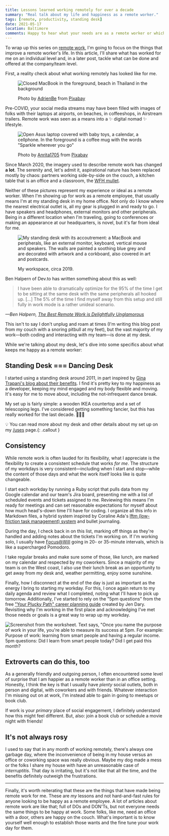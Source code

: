 ```yaml
---
title: Lessons learned working remotely for over a decade
summary: "Real talk about my life and happiness as a remote worker."
tags: [remote, productivity, standing desk]
date: 2021-05-17
location: Baltimore
comments: Happy to hear what your needs are as a remote worker or which standard DO or DON'T doesn't apply to your experiences.
---
```


To wrap up this series on [remote work](/tags/remote/), I'm going to focus on the things that improve a remote worker's life. In this article, I'll share what has worked for me on an individual level and, in a later post, tackle what can be done and offered at the company/team level.

First, a reality check about what working remotely has looked like for me.

<figure>

![Closed MacBook in the foreground, beach in Thailand in the background](/assets/img/blog/2021/digital-nomad.jpg)

  <figcaption>Photo by <a href="https://pixabay.com/users/adrienbe-4716569/?utm_source=link-attribution&amp;utm_medium=referral&amp;utm_campaign=image&amp;utm_content=2113685">AdrienBe</a> from <a href="https://pixabay.com/?utm_source=link-attribution&amp;utm_medium=referral&amp;utm_campaign=image&amp;utm_content=2113685">Pixabay</a>
</figcaption>
</figure>

Pre-COVID, your social media streams may have been filled with images of folks with their laptops at airports, on beaches, in coffeeshops, in Airstream trailers. Remote work was seen as a means into a ✨ digital nomad ✨ lifestyle.

<figure class="img-right">

![Open Asus laptop covered with baby toys, a calendar, a cellphone. In the foreground is a coffee mug with the words "Sparkle wherever you go"](/assets/img/blog/2021/wfh.jpg)

  <figcaption>Photo by <a href="https://pixabay.com/users/anrita1705-11109462/?utm_source=link-attribution&amp;utm_medium=referral&amp;utm_campaign=image&amp;utm_content=5333802">Anrita1705</a> from <a href="https://pixabay.com/?utm_source=link-attribution&amp;utm_medium=referral&amp;utm_campaign=image&amp;utm_content=5333802">Pixabay</a></figcaption>
</figure>

Since March 2020, the imagery used to describe remote work has changed **a lot**. The serenity and, let's admit it, aspirational nature has been replaced mostly by chaos: partners working side-by-side on the couch, a kitchen table that is an office and a classroom, the [WFH mullet](https://www.instagram.com/p/B9-l99cpxyu/).

Neither of these pictures represent my experience or ideal as a remote worker. When I'm showing up for work as a remote employee, that usually means I'm at my standing desk in my home office. Not only do I know where the nearest electrical outlet is, all my gear is plugged in and ready to go. I have speakers and headphones, external monitors and other peripherals. Being in a different location when I'm traveling, going to conferences or making an appearance at our headquarters, is novel, but it's far from ideal for me.

<figure>

![My standing desk with its accoutrement: a MacBook and peripherals, like an external monitor, keyboard, vertical mouse and speakers. The walls are painted a soothing blue grey and are decorated with artwork and a corkboard, also covered in art and postcards.](/assets/img/blog/2021/home-office.jpeg)

<figcaption>My workspace, circa 2019.</figcaption>
</figure>

Ben Halpern of Dev.to has written something about this as well:

> I have been able to dramatically optimize for the 95% of the time I get to be sitting at the same desk with the same peripherals all hooked up. [...] The 5% of the time I find myself away from this setup and still fully in work mode is a rather unideal scenario.

<cite>&mdash;Ben Halpern, [The Best Remote Work is Delightfully Unglamorous](https://dev.to/ben/the-best-remote-work-is-delightfully-unglamorous-4h5f)</cite>

This isn't to say I don't unplug and roam at times (I'm writing this blog post from my couch with a snoring pitbull at my feet), but the vast majority of my work&mdash;both coding and interacting with my team&mdash;is done at my desk.

While we're talking about my desk, let's dive into some specifics about what keeps me happy as a remote worker:

## Standing Desk === Dancing Desk

I started using a standing desk around 2011, in part inspired by [Gina Trapani's blog about their benefits](https://lifehacker.com/why-and-how-i-switched-to-a-standing-desk-5735528). I find it's pretty key to my happiness as a developer, keeping my mind engaged and my body flexible and moving. It's easy for me to move about, including the not-infrequent dance break.

My set up is fairly simple: a wooden IKEA countertop and a set of telescoping legs. I've considered getting something fancier, but this has really worked for the last decade. 🤷🏻‍♀️

💡 You can read more about my desk and other details about my set up on my [/uses](/uses) page.{: .callout }

## Consistency

While remote work is often lauded for its flexibility, what I appreciate is the flexibility to create a consistent schedule that works _for me_. The structure of my workdays is very consistent&mdash;including when I start and stop&mdash;while the content of those days and what the work itself looks like is quite changeable.

I start each workday by running a Ruby script that pulls data from my Google calendar and our team's Jira board, presenting me with a list of scheduled events and tickets assigned to me. Reviewing this means I'm ready for meetings and can set reasonable expectations for myself about how much head's-down time I'll have for coding. I organize all this info in Markdown files, a hybrid system inspired by Coraline Ada's [lftm (low-friction task management) system](https://github.com/CoralineAda/lftm) and bullet journaling.

During the day, I check back in on this list, marking off things as they're handled and adding notes about the tickets I'm working on. If I'm working solo, I usually have [Focus@Will](https://www.focusatwill.com/) going in 20- or 35-minute intervals, which is like a supercharged Pomodoro.

I take regular breaks and make sure some of those, like lunch, are marked on my calendar and respected by my coworkers. Since a majority of my team is on the West coast, I also use their lunch break as an opportunity to get away from my desk and, weather permitting, enjoy some sunshine.

Finally, how I disconnect at the end of the day is just as important as the energy I bring to starting my workday. For this, I once again return to my daily agenda and review what I completed, noting what I'll have to pick up tomorrow. Additionally, I've started to rely on the "5pm questions" from the free ["Your Plucky Path" career planning guide](https://shop.beplucky.com/products/my-plucky-path-a-free-career-planning-guide-for-2021) created by Jen Dary. Revisiting why I'm working in the first place and acknowledging I've met those needs or goals is a great way to wrap up my workday.

![Screenshot from the worksheet. Text says, "Once you name the purpose of work in your life, you're able to measure its success at 5pm. For example: Purpose of work: learning from smart people and having a regular income. 5pm questions: Did I learn from smart people today? Did I get paid this month?](/assets/img/blog/2021/works-purpose.png)

## Extroverts can do this, too

As a generally friendly and outgoing person, I often encountered some level of surprise that I am happier as a remote worker than in an office setting. Honestly, I think the key is that I usually have _plenty_ social outlets, both in person and digital, with coworkers and with friends. Whatever interaction I'm missing out on at work, I'm instead able to gain in going to meetups or book club.

If work is your _primary_ place of social engagement, I definitely understand how this might feel different. But, also: join a book club or schedule a movie night with friends!

## It's not always rosy

I used to say that in any month of working remotely, there's always one garbage day, where the inconvenience of being in my house versus an office or coworking space was really obvious. Maybe my dog made a mess or the folks I share my house with have an unreasonable case of _interruptitis_. That day is irritating, but it's not like that all the time, and the benefits definitely outweigh the frustrations.

---

Finally, it's worth reiterating that these are the things that have made being remote work for me. These are _my_ lessons and not hard-and-fast rules for anyone looking to be happy as a remote employee. A lot of articles about remote work are like that; full of DOs and DON'Ts, but not everyone needs the same things to be happy at work. Some folks, like me, need an office with a door, others are happy on the couch. What's important is to know yourself well enough to establish those wants and the fine tune your work day for them.

